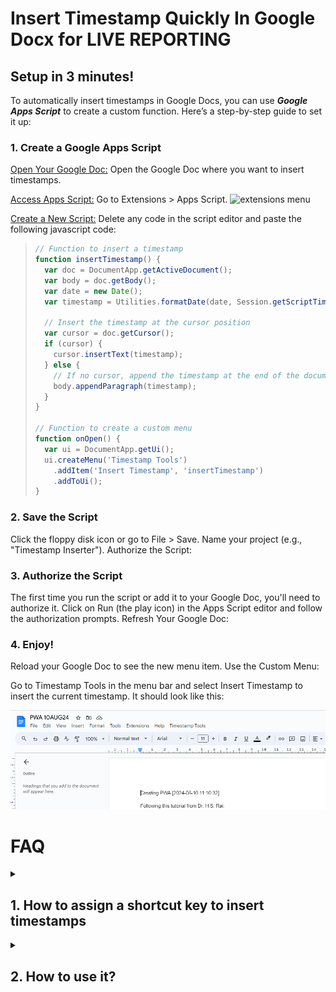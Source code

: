 # Insert Timestamp Quickly In Google Docx for LIVE REPORTING 


## Setup in 3 minutes!
To automatically insert timestamps in Google Docs, you can use ***Google Apps Script*** to create a custom function. Here’s a step-by-step guide to set it up:

### 1. Create a Google Apps Script
<u>Open Your Google Doc:</u>
Open the Google Doc where you want to insert timestamps.

<u>Access Apps Script:</u>
Go to Extensions > Apps Script.
![extensions menu](images/IMG_20240810_1234506.jpg)


<u>Create a New Script:</u>
Delete any code in the script editor and paste the following javascript code:

> ```javascript
> // Function to insert a timestamp
> function insertTimestamp() {
>   var doc = DocumentApp.getActiveDocument();
>   var body = doc.getBody();
>   var date = new Date();
>   var timestamp = Utilities.formatDate(date, Session.getScriptTimeZone(), 'yyyy-MM-dd HH:mm:ss');
> 
>   // Insert the timestamp at the cursor position
>   var cursor = doc.getCursor();
>   if (cursor) {
>     cursor.insertText(timestamp);
>   } else {
>     // If no cursor, append the timestamp at the end of the document
>     body.appendParagraph(timestamp);
>   }
> }
> 
> // Function to create a custom menu
> function onOpen() {
>   var ui = DocumentApp.getUi();
>   ui.createMenu('Timestamp Tools')
>     .addItem('Insert Timestamp', 'insertTimestamp')
>     .addToUi();
> }
> ```


### 2. Save the Script

Click the floppy disk icon or go to File > Save. Name your project (e.g., "Timestamp Inserter").
Authorize the Script:

### 3. Authorize the Script
The first time you run the script or add it to your Google Doc, you'll need to authorize it. Click on Run (the play icon) in the Apps Script editor and follow the authorization prompts.
Refresh Your Google Doc:

### 4. Enjoy!
Reload your Google Doc to see the new menu item.
Use the Custom Menu:

Go to Timestamp Tools in the menu bar and select Insert Timestamp to insert the current timestamp.
It should look like this:

![final result](images/2.PNG)


# FAQ

<details>
  
  <summary>
    <h2>1. How to assign a shortcut key to insert timestamps</h2>
  </summary>
  
***Shortcuts Are Not Supported in Google Apps Scripts***


Directly assigning keyboard shortcuts like `Alt+Shift+T` to Google Apps Script functions in Google Docs **is not natively supported**. Google Docs and Google Apps Script do not have built-in functionality for creating keyboard shortcuts for custom scripts.

However, you can use:

#### Browser Extensions for Keyboard Shortcuts
You can use browser extensions to create custom keyboard shortcuts that trigger specific actions, including running scripts or automating tasks in your browser. For example:

Google Chrome: Use extensions like Shortkeys to assign keyboard shortcuts to various actions.

Steps:

1. Install the extension.
2. Configure a new shortcut in the extension settings.
3. Set the action to open a specific URL or trigger an action in your document.

Firefox: Use Shortkeys or a similar extension.
</details>


<details>
  <summary>
    <h2>2. How to use it?</h2>
  </summary>

  **Simply click on the newly created `Timestamp Tools` tab** in the above home panel as shown in the above image<be>
  and choose `Insert Timestamp`
</details>
